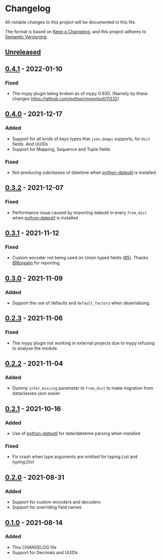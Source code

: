 # Changelog
All notable changes to this project will be documented in this file.

The format is based on [Keep a Changelog](https://keepachangelog.com/en/1.0.0/),
and this project adheres to [Semantic Versioning](https://semver.org/spec/v2.0.0.html).

## [Unreleased]

## [0.4.1] - 2022-01-10
### Fixed
- The mypy plugin being broken as of mypy 0.930.
  (Namely by these changes <https://github.com/python/mypy/pull/11332>)

## [0.4.0] - 2021-12-17
### Added
- Support for all kinds of keys types that `json.dumps` supports, for `Dict`
  fields. And UUIDs
- Support for Mapping, Sequence and Tuple fields
### Fixed
- Not producing subclasses of datetime when [python-dateutil] is installed.

## [0.3.2] - 2021-12-07
### Fixed
- Performance issue caused by importing dateutil in every `from_dict`
  when [python-dateutil] is installed

## [0.3.1] - 2021-11-12
### Fixed
- Custom encoder not being used on Union typed fields ([#5][#5]).
  Thanks [@Borealin][user-Borealin] for reporting.

## [0.3.0] - 2021-11-09
### Added
- Support the use of defaults and `default_factory` when deserialising.

## [0.2.3] - 2021-11-06
### Fixed
- The mypy plugin not working in external projects due to mypy refusing
  to analyse the module.

## [0.2.2] - 2021-11-04
### Added
- Dummy `infer_missing` parameter to `from_dict` to make migration from
  dataclasses-json easier

## [0.2.1] - 2021-10-16
### Added
- Use of [python-dateutil] for date/datetime parsing when installed
### Fixed
- Fix crash when type arguments are omitted for typing.List and typing.Dict

[python-dateutil]: https://github.com/dateutil/dateutil

## [0.2.0] - 2021-08-31
### Added
- Support for custom encoders and decoders
- Support for overriding field names

## [0.1.0] - 2021-08-14
### Added
- This CHANGELOG file
- Support for Decimals and UUIDs

<!-- VERSION LINKS START -->
[Unreleased]: https://github.com/cakemanny/fastclasses-json/compare/v0.4.1...HEAD
[0.4.1]: https://github.com/cakemanny/fastclasses-json/compare/v0.4.0...v0.4.1
[0.4.0]: https://github.com/cakemanny/fastclasses-json/compare/v0.3.2...v0.4.0
[0.3.2]: https://github.com/cakemanny/fastclasses-json/compare/v0.3.1...v0.3.2
[0.3.1]: https://github.com/cakemanny/fastclasses-json/compare/v0.3.0...v0.3.1
[0.3.0]: https://github.com/cakemanny/fastclasses-json/compare/v0.2.3...v0.3.0
[0.2.3]: https://github.com/cakemanny/fastclasses-json/compare/v0.2.2...v0.2.3
[0.2.2]: https://github.com/cakemanny/fastclasses-json/compare/v0.2.1...v0.2.2
[0.2.1]: https://github.com/cakemanny/fastclasses-json/compare/v0.2.0...v0.2.1
[0.2.0]: https://github.com/cakemanny/fastclasses-json/compare/v0.1.0...v0.2.0
[0.1.0]: https://github.com/cakemanny/fastclasses-json/releases/tag/v0.1.0
<!-- VERSION LINKS END -->
[user-Borealin]: https://github.com/Borealin
[#5]: https://github.com/cakemanny/fastclasses-json/issues/5

